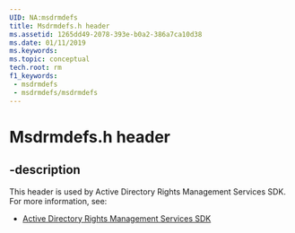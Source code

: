 ```yaml
---
UID: NA:msdrmdefs
title: Msdrmdefs.h header
ms.assetid: 1265dd49-2078-393e-b0a2-386a7ca10d38
ms.date: 01/11/2019
ms.keywords: 
ms.topic: conceptual
tech.root: rm
f1_keywords:
 - msdrmdefs
 - msdrmdefs/msdrmdefs
---
```


# Msdrmdefs.h header


## -description

This header is used by Active Directory Rights Management Services SDK. For more information, see:

- [Active Directory Rights Management Services SDK](../_rm/index.md)

